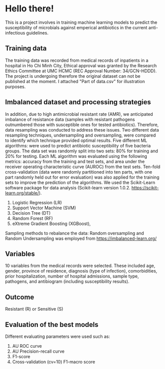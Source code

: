 # Hello there!
This is a project involves in training machine learning models to predict the susceptibility of microbials against emperical antibiotics in the current anti-infectious guidelines.
## Training data
The training data was recorded from medical records of inpatients in a hospital in Ho Chi Minh City, Ethical approval was granted by the Research Ethics Committee at UMC HCMC (REC Approval Number: 34/GCN-HDDD).
The project is undergoing therefore the original dataset can not be published at the moment. I attached "Part of data.csv" for illustration purposes.
## Imbalanced dataset and processing strategies
In addition, due to high antimicrobial resistant rate (AMR), we anticipated imbalance of resistance data (samples with resistant pathogens outnumbered those with susceptible ones for tested antibiotics). Therefore, data resampling was conducted to address these issues. Two different data resampling techniques, undersampling and oversampling, were compared to identify which technique provided optimal results.
Five different ML algorithms:  were used to predict antibiotic susceptibility of five bacteria groups. The data set was randomly split into two sets: 80% for training and 20% for testing. Each ML algorithm was evaluated using the following metrics: accuracy from the training and test sets, and area under the receiver operating characteristic curve (AUROC) from the test sets. Ten-fold cross-validation (data were randomly partitioned into ten parts, with one part randomly held out for error evaluation) was also applied for the training sets to improve the prediction of the algorithms. We used the Scikit-Learn software package for data analysis (Scikit-learn version 1.0.2. https://scikit-learn.org/stable/).
1. Logistic Regression (LR)
2. Support Vector Machine (SVM)
3. Decision Tree (DT)
4. Random Forest (RF)
5. eXtreme Gradient Boosting (XGBoost),

Sampling methods to rebalance the data: Random oversampling and Random Undersampling was employed from https://imbalanced-learn.org/

## Variables
10 variables from the medical records were selected. These included age, gender, province of residence, diagnosis (type of infection), comorbidities, prior hospitalization, number of hospital admissions, sample type, pathogens, and antibiogram (including susceptibility results).

## Outcome
Resistant (R) or Sensitive (S)

## Evaluation of the best models
Different evaluating parameters were used such as:
1. AU ROC curve
2. AU Precision-recall curve
3. F1-score
4. Cross-validation (cv=10) F1-macro score

